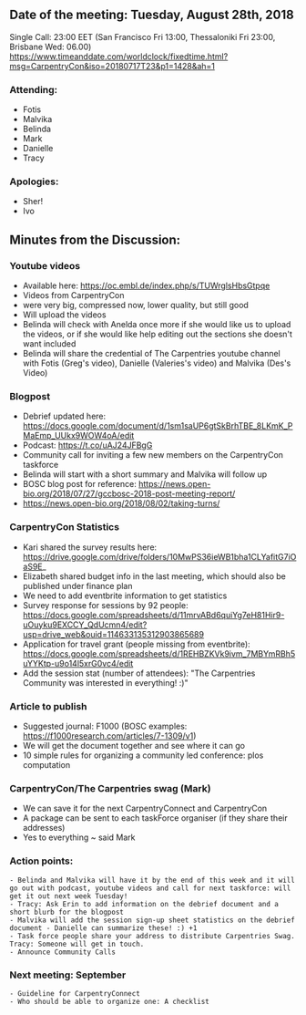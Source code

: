 ## Date of the meeting: Tuesday, August 28th, 2018
Single Call:  23:00 EET (San Francisco Fri 13:00, Thessaloniki Fri 23:00, Brisbane Wed: 06.00)
https://www.timeanddate.com/worldclock/fixedtime.html?msg=CarpentryCon&iso=20180717T23&p1=1428&ah=1

### Attending:
- Fotis
- Malvika
- Belinda
- Mark
- Danielle
- Tracy

### Apologies:
- Sher!
- Ivo

## Minutes from the Discussion:

### Youtube videos
- Available here: https://oc.embl.de/index.php/s/TUWrglsHbsGtpqe
- Videos from CarpentryCon
- were very big, compressed now, lower quality, but still good
- Will upload the videos 
- Belinda will check with Anelda once more if she would like us to upload the videos, or if she would like help editing out the sections she doesn't want included
- Belinda will share the credential of The Carpentries youtube channel with Fotis (Greg's video), Danielle (Valeries's video) and Malvika (Des's Video)

### Blogpost
- Debrief updated here: https://docs.google.com/document/d/1sm1saUP6gtSkBrhTBE_8LKmK_PMaEmp_UUkx9WOW4oA/edit
- Podcast: https://t.co/uAJ24JFBgG
- Community call for inviting a few new members on the CarpentryCon taskforce
- Belinda will start with a short summary and Malvika will follow up
- BOSC blog post for reference:  https://news.open-bio.org/2018/07/27/gccbosc-2018-post-meeting-report/
- https://news.open-bio.org/2018/08/02/taking-turns/

### CarpentryCon Statistics
- Kari shared the survey results here: https://drive.google.com/drive/folders/10MwPS36ieWB1bha1CLYafitG7iOaS9E_
- Elizabeth shared budget info in the last meeting, which should also be published under finance plan
- We need to add eventbrite information to get statistics
- Survey response for sessions by 92 people: https://docs.google.com/spreadsheets/d/11mrvABd6quiYg7eH81Hir9-uOuyku9EXCCY_QdUcmn4/edit?usp=drive_web&ouid=114633135312903865689
- Application for travel grant (people missing from eventbrite): https://docs.google.com/spreadsheets/d/1REHBZKVk9ivm_7MBYmRBh5uYYKtp-u9o14l5xrG0vc4/edit
- Add the session stat (number of attendees): "The Carpentries Community was interested in everything! :)"

### Article to publish
- Suggested journal: F1000 (BOSC examples: https://f1000research.com/articles/7-1309/v1)
- We will get the document together and see where it can go
- 10 simple rules for organizing a community led conference: plos computation

### CarpentryCon/The Carpentries swag (Mark)
- We can save it for the next CarpentryConnect and CarpentryCon
- A package can be sent to each taskForce organiser (if they share their addresses)
- Yes to everything ~ said Mark

### Action points: 
    - Belinda and Malvika will have it by the end of this week and it will go out with podcast, youtube videos and call for next taskforce: will get it out next week Tuesday!
    - Tracy: Ask Erin to add information on the debrief document and a short blurb for the blogpost
    - Malvika will add the session sign-up sheet statistics on the debrief document - Danielle can summarize these! :) +1
    - Task force people share your address to distribute Carpentries Swag. Tracy: Someone will get in touch.
    - Announce Community Calls

### Next meeting: September
    - Guideline for CarpentryConnect
    - Who should be able to organize one: A checklist
